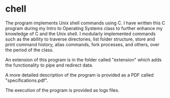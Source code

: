 # chell

The program implements Unix shell commands using C. I have written this C program during my Intro to Operating Systems class to further enhance my knowledge of C and the Unix shell. I modularly implemented commands such as the ability to traverse directories, list folder structure, store and print command history, alias commands, fork processes, and others, over the period of the class.

An extension of this program is in the folder called "extension" which adds the functionality to pipe and redirect data. 

A more detailed description of the program is provided as a PDF called "specifications.pdf".

The execution of the program is provided as logs files. 